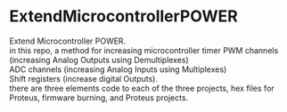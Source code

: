 # ExtendMicrocontrollerPOWER
Extend Microcontroller POWER.\
in this repo, a method for increasing microcontroller timer PWM channels (increasing Analog Outputs using Demultiplexes)\
ADC channels (increasing Analog Inputs using Multiplexes)\
Shift registers (increase digital Outputs).\
there are three elements code to each of the three projects, hex files for Proteus, firmware burning, and Proteus projects. 
